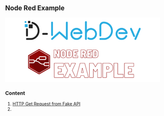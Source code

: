 ## Node Red Example
<img src="https://github.com/Derrick-Tan-D-WEBDEV/node-red-example/blob/main/noderedproject-logo.png"/>

### Content
1. [HTTP Get Request from Fake API](https://github.com/Derrick-Tan-D-WEBDEV/node-red-example/blob/main/noderedproject/http-get-request-from-fake-api.md)
2.